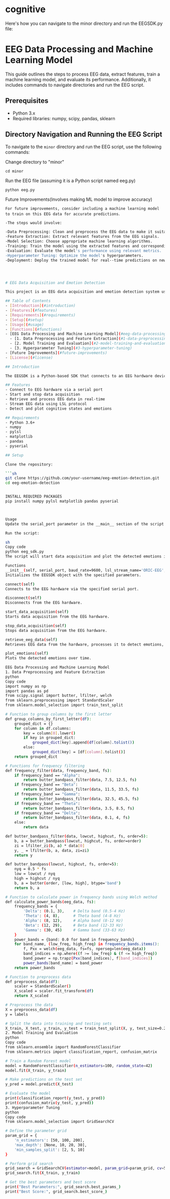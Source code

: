# cognitive

Here's how you can navigate to the minor directory and run the EEGSDK.py file:

# EEG Data Processing and Machine Learning Model

This guide outlines the steps to process EEG data, extract features, train a machine learning model, and evaluate its performance. Additionally, it includes commands to navigate directories and run the EEG script.

## Prerequisites

- Python 3.x
- Required libraries: numpy, scipy, pandas, sklearn

## Directory Navigation and Running the EEG Script

To navigate to the `minor` directory and run the EEG script, use the following commands:


Change directory to "minor"

`cd minor`

Run the EEG file (assuming it is a Python script named eeg.py)

 `python eeg.py`


Future Improvements(Involves making ML model to improve accuracy)

`For future improvements, consider including a machine learning model to train on this EEG data for accurate predictions`.
```bash
-The steps would involve:

-Data Preprocessing: Clean and preprocess the EEG data to make it suitable for machine learning.
-Feature Extraction: Extract relevant features from the EEG signals.
-Model Selection: Choose appropriate machine learning algorithms.
-Training: Train the model using the extracted features and corresponding labels.
-Evaluation: Evaluate the model's performance using relevant metrics.
-Hyperparameter Tuning: Optimize the model's hyperparameters.
-Deployment: Deploy the trained model for real--time predictions on new EEG data.




# EEG Data Acquisition and Emotion Detection

This project is an EEG data acquisition and emotion detection system using Python. The system connects to an EEG hardware device via a serial port, retrieves EEG data, and detects cognitive states and emotions using the data.

## Table of Contents
- [Introduction](#introduction)
- [Features](#features)
- [Requirements](#requirements)
- [Setup](#setup)
- [Usage](#usage)
- [Functions](#functions)
- [EEG Data Processing and Machine Learning Model](#eeg-data-processing-and-machine-learning-model)
  - [1. Data Preprocessing and Feature Extraction](#1-data-preprocessing-and-feature-extraction)
  - [2. Model Training and Evaluation](#2-model-training-and-evaluation)
  - [3. Hyperparameter Tuning](#3-hyperparameter-tuning)
- [Future Improvements](#future-improvements)
- [License](#license)

## Introduction

The EEGSDK is a Python-based SDK that connects to an EEG hardware device, retrieves EEG data in real-time, and processes the data to detect cognitive states and emotions. The data is also streamed using the Lab Streaming Layer (LSL) protocol for further analysis.

## Features
- Connect to EEG hardware via a serial port
- Start and stop data acquisition
- Retrieve and process EEG data in real-time
- Stream EEG data using LSL protocol
- Detect and plot cognitive states and emotions

## Requirements
- Python 3.6+
- numpy
- pylsl
- matplotlib
- pandas
- pyserial

## Setup

Clone the repository:

```sh
git clone https://github.com/your-username/eeg-emotion-detection.git
cd eeg-emotion-detection


INSTALL REQUIRED PACKAGES
pip install numpy pylsl matplotlib pandas pyserial



Usage
Update the serial_port parameter in the __main__ section of the script with the correct serial port your EEG hardware is connected to (e.g., COM7 for Windows or /dev/ttyUSB0 for Linux).

Run the script:

sh
Copy code
python eeg_sdk.py
The script will start data acquisition and plot the detected emotions in real-time. To stop the acquisition, press Ctrl+C.

Functions
__init__(self, serial_port, baud_rate=9600, lsl_stream_name='ORIC-EEG', json_file_path='eeg_data.json')
Initializes the EEGSDK object with the specified parameters.

connect(self)
Connects to the EEG hardware via the specified serial port.

disconnect(self)
Disconnects from the EEG hardware.

start_data_acquisition(self)
Starts data acquisition from the EEG hardware.

stop_data_acquisition(self)
Stops data acquisition from the EEG hardware.

retrieve_eeg_data(self)
Retrieves EEG data from the hardware, processes it to detect emotions, and streams the data using the LSL protocol.

plot_emotions(self)
Plots the detected emotions over time.

EEG Data Processing and Machine Learning Model
1. Data Preprocessing and Feature Extraction
python
Copy code
import numpy as np
import pandas as pd
from scipy.signal import butter, lfilter, welch
from sklearn.preprocessing import StandardScaler
from sklearn.model_selection import train_test_split

# Function to group columns by the first letter
def group_columns_by_first_letter(df):
    grouped_dict = {}
    for column in df.columns:
        key = column[0].lower()
        if key in grouped_dict:
            grouped_dict[key].append(df[column].tolist())
        else:
            grouped_dict[key] = [df[column].tolist()]
    return grouped_dict

# Functions for frequency filtering
def frequency_filter(data, frequency_band, fs):
    if frequency_band == "Alpha":
        return butter_bandpass_filter(data, 7.5, 12.5, fs)
    if frequency_band == "Beta":
        return butter_bandpass_filter(data, 11.5, 33.5, fs)
    if frequency_band == "Gamma":
        return butter_bandpass_filter(data, 32.5, 45.5, fs)
    if frequency_band == "Theta":
        return butter_bandpass_filter(data, 3.5, 8.5, fs)
    if frequency_band == "Delta":
        return butter_bandpass_filter(data, 0.1, 4, fs)
    else:
        return data

def butter_bandpass_filter(data, lowcut, highcut, fs, order=5):
    b, a = butter_bandpass(lowcut, highcut, fs, order=order)
    zi = lfilter_zi(b, a) * data[0]
    y, _ = lfilter(b, a, data, zi=zi)
    return y

def butter_bandpass(lowcut, highcut, fs, order=5):
    nyq = 0.5 * fs
    low = lowcut / nyq
    high = highcut / nyq
    b, a = butter(order, [low, high], btype='band')
    return b, a

# Function to calculate power in frequency bands using Welch method
def calculate_power_bands(eeg_data, fs):
    frequency_bands = {
        'Delta': (0.1, 3),    # Delta band (0.5-4 Hz)
        'Theta': (4, 8),      # Theta band (4-8 Hz)
        'Alpha': (8, 12),     # Alpha band (8-12 Hz)
        'Beta': (12, 29),     # Beta band (12-33 Hz)
        'Gamma': (30, 45)     # Gamma band (33-63 Hz)
    }
    power_bands = {band: 0.0 for band in frequency_bands}
    for band_name, (low_freq, high_freq) in frequency_bands.items():
        f, Pxx = welch(eeg_data, fs=fs, nperseg=len(eeg_data))
        band_indices = np.where((f >= low_freq) & (f <= high_freq))
        band_power = np.trapz(Pxx[band_indices], f[band_indices])
        power_bands[band_name] = band_power
    return power_bands

# Function to preprocess data
def preprocess_data(df):
    scaler = StandardScaler()
    X_scaled = scaler.fit_transform(df)
    return X_scaled

# Preprocess the data
X = preprocess_data(df)
y = labels

# Split the data into training and testing sets
X_train, X_test, y_train, y_test = train_test_split(X, y, test_size=0.2, random_state=42)
2. Model Training and Evaluation
python
Copy code
from sklearn.ensemble import RandomForestClassifier
from sklearn.metrics import classification_report, confusion_matrix

# Train a Random Forest model
model = RandomForestClassifier(n_estimators=100, random_state=42)
model.fit(X_train, y_train)

# Make predictions on the test set
y_pred = model.predict(X_test)

# Evaluate the model
print(classification_report(y_test, y_pred))
print(confusion_matrix(y_test, y_pred))
3. Hyperparameter Tuning
python
Copy code
from sklearn.model_selection import GridSearchCV

# Define the parameter grid
param_grid = {
    'n_estimators': [50, 100, 200],
    'max_depth': [None, 10, 20, 30],
    'min_samples_split': [2, 5, 10]
}

# Perform grid search
grid_search = GridSearchCV(estimator=model, param_grid=param_grid, cv=5, scoring='accuracy')
grid_search.fit(X_train, y_train)

# Get the best parameters and best score
print("Best Parameters:", grid_search.best_params_)
print("Best Score:", grid_search.best_score_)





